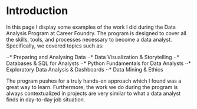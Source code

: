 # Introduction

In this page I display some examples of the work I did during the Data Analysis Program at Career Foundry. The program is designed to cover all the skills, tools, and processes necessary to become a data analyst. Specifically, we covered topics such as:

⋅⋅* Preparing and Analysing Data
⋅⋅* Data Visualization & Storytelling
⋅⋅* Databases & SQL for Analysts
⋅⋅* Python Fundamentals for Data Analysts
⋅⋅* Exploratory Data Analysis & Dashboards
⋅⋅* Data Mining & Ethics

The program pushes for a truly hands-on approach which I found was a great way to learn. Furthermore, the work we do during the program is always contextualized in projects are very similar to what a data analyst finds in day-to-day job situation. 
